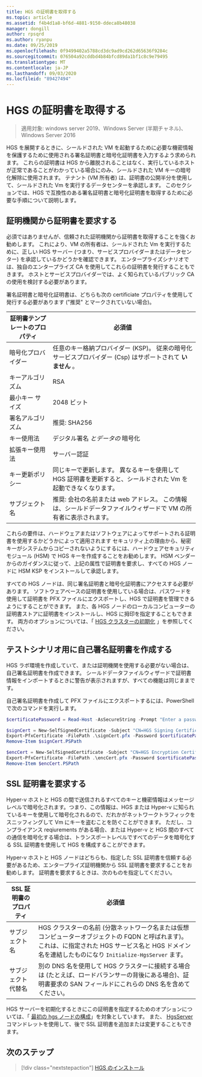 ```yaml
---
title: HGS の証明書を取得する
ms.topic: article
ms.assetid: f4b4d1a8-bf6d-4881-9150-ddeca8b48038
manager: dongill
author: rpsqrd
ms.author: ryanpu
ms.date: 09/25/2019
ms.openlocfilehash: 0f9499402a5788cd3dc9ad9cd262d65636f9284c
ms.sourcegitcommit: 076504a92cddbd4b84bfcd89da1bf1c8c9e79495
ms.translationtype: MT
ms.contentlocale: ja-JP
ms.lasthandoff: 09/03/2020
ms.locfileid: "89427494"
---
```

# <a name="obtain-certificates-for-hgs"></a>HGS の証明書を取得する

>適用対象: windows server 2019、Windows Server (半期チャネル)、Windows Server 2016

HGS を展開するときに、シールドされた VM を起動するために必要な機密情報を保護するために使用される署名証明書と暗号化証明書を入力するよう求められます。
これらの証明書は HGS から離脱されることはなく、実行しているホストが正常であることがわかっている場合にのみ、シールドされた VM キーの暗号化解除に使用されます。
テナント (VM 所有者) は、証明書の公開半分を使用して、シールドされた Vm を実行するデータセンターを承認します。
このセクションでは、HGS で互換性のある署名証明書と暗号化証明書を取得するために必要な手順について説明します。

## <a name="request-certificates-from-your-certificate-authority"></a>証明機関から証明書を要求する

必須ではありませんが、信頼された証明機関から証明書を取得することを強くお勧めします。
これにより、VM の所有者は、シールドされた Vm を実行するために、正しい HGS サーバー (つまり、サービスプロバイダーまたはデータセンター) を承認しているかどうかを確認できます。
エンタープライズシナリオでは、独自のエンタープライズ CA を使用してこれらの証明書を発行することもできます。
ホストとサービスプロバイダーでは、よく知られているパブリック CA の使用を検討する必要があります。

署名証明書と暗号化証明書は、どちらも次の certificiate プロパティを使用して発行する必要があります ("推奨" とマークされていない場合)。

証明書テンプレートのプロパティ | 必須値
------------------------------|----------------
暗号化プロバイダー               | 任意のキー格納プロバイダー (KSP)。 従来の暗号化サービスプロバイダー (Csp) はサポートされて **いません** 。
キーアルゴリズム                 | RSA
最小キー サイズ              | 2048 ビット
署名アルゴリズム           | 推奨: SHA256
キー使用法                     | デジタル署名 *とデータの* 暗号化
拡張キー使用法            | サーバー認証
キー更新ポリシー            | 同じキーで更新します。 異なるキーを使用して HGS 証明書を更新すると、シールドされた Vm を起動できなくなります。
サブジェクト名                  | 推奨: 会社の名前または web アドレス。 この情報は、シールドデータファイルウィザードで VM の所有者に表示されます。

これらの要件は、ハードウェアまたはソフトウェアによってサポートされる証明書を使用するかどうかによって適用されます
セキュリティ上の理由から、秘密キーがシステムからコピーされないようにするには、ハードウェアセキュリティモジュール (HSM) で HGS キーを作成することをお勧めします。
HSM ベンダーからのガイダンスに従って、上記の属性で証明書を要求し、すべての HGS ノードに HSM KSP をインストールして承認します。

すべての HGS ノードは、同じ署名証明書と暗号化証明書にアクセスする必要があります。
ソフトウェアベースの証明書を使用している場合は、パスワードを使用して証明書を PFX ファイルにエクスポートし、HGS で証明書を管理できるようにすることができます。
また、各 HGS ノードのローカルコンピューターの証明書ストアに証明書をインストールし、HGS に拇印を指定することもできます。
両方のオプションについては、「 [HGS クラスターの初期化](guarded-fabric-initialize-hgs.md) 」を参照してください。

## <a name="create-self-signed-certificates-for-test-scenarios"></a>テストシナリオ用に自己署名証明書を作成する

HGS ラボ環境を作成していて、または証明機関を使用する必要がない場合は、自己署名証明書を作成できます。
シールドデータファイルウィザードで証明書情報をインポートするときに警告が表示されますが、すべての機能は同じままです。

自己署名証明書を作成して PFX ファイルにエクスポートするには、PowerShell で次のコマンドを実行します。

```powershell
$certificatePassword = Read-Host -AsSecureString -Prompt "Enter a password for the PFX file"

$signCert = New-SelfSignedCertificate -Subject "CN=HGS Signing Certificate" -KeyUsage DataEncipherment, DigitalSignature
Export-PfxCertificate -FilePath .\signCert.pfx -Password $certificatePassword -Cert $signCert
Remove-Item $signCert.PSPath

$encCert = New-SelfSignedCertificate -Subject "CN=HGS Encryption Certificate" -KeyUsage DataEncipherment, DigitalSignature
Export-PfxCertificate -FilePath .\encCert.pfx -Password $certificatePassword -Cert $encCert
Remove-Item $encCert.PSPath
```

## <a name="request-an-ssl-certificate"></a>SSL 証明書を要求する

Hyper-v ホストと HGS の間で送信されるすべてのキーと機密情報はメッセージレベルで暗号化されます。つまり、この情報は、HGS または Hyper-v に知られているキーを使用して暗号化されるので、だれかがネットワークトラフィックをスニッフィングして Vm にキーを盗むことを防ぐことができます。
ただし、コンプライアンス reqiurements がある場合、または Hyper-v と HGS 間のすべての通信を暗号化する場合は、トランスポートレベルですべてのデータを暗号化する SSL 証明書を使用して HGS を構成することができます。

Hyper-v ホストと HGS ノードはどちらも、指定した SSL 証明書を信頼する必要があるため、エンタープライズ証明機関から SSL 証明書を要求することをお勧めします。 証明書を要求するときは、次のものを指定してください。

SSL 証明書のプロパティ | 必須値
-------------------------|---------------
サブジェクト名             | HGS クラスターの名前 (分散ネットワーク名または仮想コンピューターオブジェクトの FQDN と呼ばれます)。 これは、に指定された HGS サービス名と HGS ドメイン名を連結したものになり `Initialize-HgsServer` ます。
サブジェクト代替名 | 別の DNS 名を使用して HGS クラスターに接続する場合は (たとえば、ロードバランサーの背後にある場合)、証明書要求の SAN フィールドにこれらの DNS 名を含めてください。

HGS サーバーを初期化するときにこの証明書を指定するためのオプションについては、「 [最初の hgs ノードの構成](guarded-fabric-initialize-hgs.md)」を対象としています。
また、 [HgsServer](/powershell/module/hgsserver/set-hgsserver?view=win10-ps) コマンドレットを使用して、後で SSL 証明書を追加または変更することもできます。

## <a name="next-step"></a>次のステップ

> [!div class="nextstepaction"]
> [HGS のインストール](guarded-fabric-choose-where-to-install-hgs.md)
